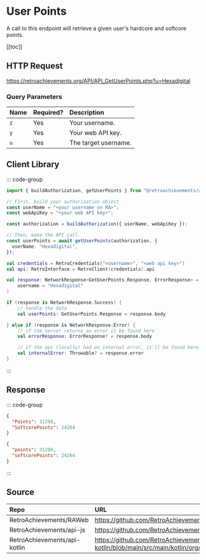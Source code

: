 <script setup>
import SampleRequest from '../components/SampleRequest.vue';
</script>

# User Points

A call to this endpoint will retrieve a given user's hardcore and softcore points.

[[toc]]

## HTTP Request

<SampleRequest httpVerb="GET">https://retroachievements.org/API/API_GetUserPoints.php?u=Hexadigital</SampleRequest>

### Query Parameters

| Name | Required? | Description          |
|:-----|:----------|:---------------------|
| `z`  | Yes       | Your username.       |
| `y`  | Yes       | Your web API key.    |
| `u`  | Yes       | The target username. |

## Client Library

::: code-group

```ts [NodeJS]
import { buildAuthorization, getUserPoints } from "@retroachievements/api";

// First, build your authorization object.
const userName = "<your username on RA>";
const webApiKey = "<your web API key>";

const authorization = buildAuthorization({ userName, webApiKey });

// Then, make the API call.
const userPoints = await getUserPoints(authorization, {
  userName: "Hexadigital",
});
```

```kotlin [Kotlin]
val credentials = RetroCredentials("<username>", "<web api key>")
val api: RetroInterface = RetroClient(credentials).api

val response: NetworkResponse<GetUserPoints.Response, ErrorResponse> = api.getUserPoints(
    username = "Hexadigital"
)

if (response is NetworkResponse.Success) {
    // handle the data
    val userPoints: GetUserPoints.Response = response.body

} else if (response is NetworkResponse.Error) {
    // if the server returns an error it be found here
    val errorResponse: ErrorResponse? = response.body

    // if the api (locally) had an internal error, it'll be found here
    val internalError: Throwable? = response.error
}
```

:::

## Response

::: code-group

```json [HTTP Response]
{
  "Points": 31299,
  "SoftcorePoints": 24264
}
```

```json [NodeJS]
{
  "points": 31299,
  "softcorePoints": 24264
}
```

:::

## Source

| Repo                         | URL                                                                                                                  |
|:-----------------------------|:---------------------------------------------------------------------------------------------------------------------|
| RetroAchievements/RAWeb      | https://github.com/RetroAchievements/RAWeb/blob/master/public/API/API_GetUserPoints.php                              |
| RetroAchievements/api-js     | https://github.com/RetroAchievements/api-js/blob/main/src/user/getUserPoints.ts                                      |
| RetroAchievements/api-kotlin | https://github.com/RetroAchievements/api-kotlin/blob/main/src/main/kotlin/org/retroachivements/api/RetroInterface.kt |
